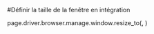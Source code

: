 #Définir la taille de la fenêtre en intégration

page.driver.browser.manage.window.resize_to(<largeur>, <hauteur>)